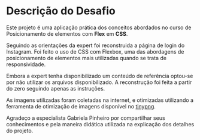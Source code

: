 # Descrição do Desafio

Este projeto é uma aplicação prática dos conceitos abordados no curso de Posicionamento de elementos com **Flex** em **CSS**.

Seguindo as orientações da expert foi reconstruida a página de login do Instagram. Foi feito o uso de CSS com Flexbox, uma das abordagens de posicionamento de elementos mais utilizadas quando se trata de responsividade.

Embora a expert tenha disponibilizado um conteúdo de referência optou-se por não utilizar os arquivos disponibilizado. A reconstrução foi feita a partir do zero seguindo apenas as instruções.

As imagens utilizadas foram coletadas na internet, e otimizadas utilizando a ferramenta de otimização de imagens disponível no [tinypng](https://tinypng.com/).

Agradeço a especialista Gabriela Pinheiro por compartilhar seus conhecimentos e pela maneira didática utilizada na explicação dos detalhes do projeto.
